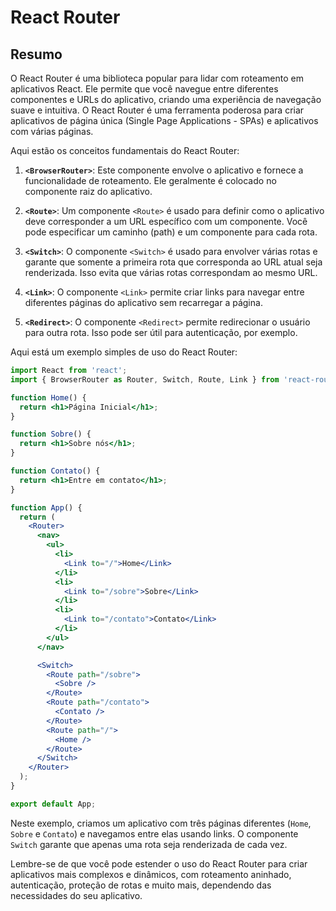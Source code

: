 # React Router

## Resumo

O React Router é uma biblioteca popular para lidar com roteamento em aplicativos React. Ele permite que você navegue entre diferentes componentes e URLs do aplicativo, criando uma experiência de navegação suave e intuitiva. O React Router é uma ferramenta poderosa para criar aplicativos de página única (Single Page Applications - SPAs) e aplicativos com várias páginas.

Aqui estão os conceitos fundamentais do React Router:

1. **`<BrowserRouter>`**: Este componente envolve o aplicativo e fornece a funcionalidade de roteamento. Ele geralmente é colocado no componente raiz do aplicativo.

2. **`<Route>`**: Um componente `<Route>` é usado para definir como o aplicativo deve corresponder a um URL específico com um componente. Você pode especificar um caminho (path) e um componente para cada rota.

3. **`<Switch>`**: O componente `<Switch>` é usado para envolver várias rotas e garante que somente a primeira rota que corresponda ao URL atual seja renderizada. Isso evita que várias rotas correspondam ao mesmo URL.

4. **`<Link>`**: O componente `<Link>` permite criar links para navegar entre diferentes páginas do aplicativo sem recarregar a página.

5. **`<Redirect>`**: O componente `<Redirect>` permite redirecionar o usuário para outra rota. Isso pode ser útil para autenticação, por exemplo.

Aqui está um exemplo simples de uso do React Router:

```jsx
import React from 'react';
import { BrowserRouter as Router, Switch, Route, Link } from 'react-router-dom';

function Home() {
  return <h1>Página Inicial</h1>;
}

function Sobre() {
  return <h1>Sobre nós</h1>;
}

function Contato() {
  return <h1>Entre em contato</h1>;
}

function App() {
  return (
    <Router>
      <nav>
        <ul>
          <li>
            <Link to="/">Home</Link>
          </li>
          <li>
            <Link to="/sobre">Sobre</Link>
          </li>
          <li>
            <Link to="/contato">Contato</Link>
          </li>
        </ul>
      </nav>

      <Switch>
        <Route path="/sobre">
          <Sobre />
        </Route>
        <Route path="/contato">
          <Contato />
        </Route>
        <Route path="/">
          <Home />
        </Route>
      </Switch>
    </Router>
  );
}

export default App;
```

Neste exemplo, criamos um aplicativo com três páginas diferentes (`Home`, `Sobre` e `Contato`) e navegamos entre elas usando links. O componente `Switch` garante que apenas uma rota seja renderizada de cada vez.

Lembre-se de que você pode estender o uso do React Router para criar aplicativos mais complexos e dinâmicos, com roteamento aninhado, autenticação, proteção de rotas e muito mais, dependendo das necessidades do seu aplicativo.


